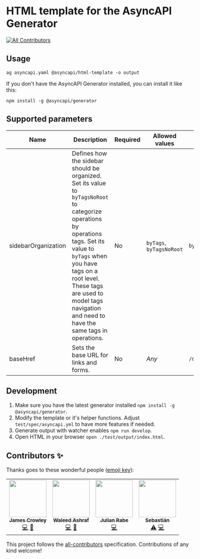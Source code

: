 # HTML template for the AsyncAPI Generator
<!-- ALL-CONTRIBUTORS-BADGE:START - Do not remove or modify this section -->
[![All Contributors](https://img.shields.io/badge/all_contributors-4-orange.svg?style=flat-square)](#contributors-)
<!-- ALL-CONTRIBUTORS-BADGE:END -->

## Usage

```
ag asyncapi.yaml @asyncapi/html-template -o output
```

If you don't have the AsyncAPI Generator installed, you can install it like this:

```
npm install -g @asyncapi/generator
```

## Supported parameters

|Name|Description|Required|Allowed values|Example|
|---|---|---|---|---|
|sidebarOrganization|Defines how the sidebar should be organized. Set its value to `byTagsNoRoot` to categorize operations by operations tags. Set its value to `byTags` when you have tags on a root level. These tags are used to model tags navigation and need to have the same tags in operations.|No|`byTags`, `byTagsNoRoot`|`byTagsNoRoot`|
|baseHref|Sets the base URL for links and forms.|No|*Any*|`/docs`|

## Development

1. Make sure you have the latest generator installed `npm install -g @asyncapi/generator`.
1. Modify the template or it's helper functions. Adjust `test/spec/asyncapi.yml` to have more features if needed.
1. Generate output with watcher enables `npm run develop`.
1. Open HTML in your browser `open ./test/output/index.html`.

## Contributors ✨

Thanks goes to these wonderful people ([emoji key](https://allcontributors.org/docs/en/emoji-key)):

<!-- ALL-CONTRIBUTORS-LIST:START - Do not remove or modify this section -->
<!-- prettier-ignore-start -->
<!-- markdownlint-disable -->
<table>
  <tr>
    <td align="center"><a href="https://www.jamescrowley.net"><img src="https://avatars1.githubusercontent.com/u/509533?v=4" width="100px;" alt=""/><br /><sub><b>James Crowley</b></sub></a><br /><a href="https://github.com/asyncapi/html-template/commits?author=jamescrowley" title="Code">💻</a> <a href="https://github.com/asyncapi/html-template/issues?q=author%3Ajamescrowley" title="Bug reports">🐛</a></td>
    <td align="center"><a href="https://waleedashraf.me/"><img src="https://avatars0.githubusercontent.com/u/8335457?v=4" width="100px;" alt=""/><br /><sub><b>Waleed Ashraf</b></sub></a><br /><a href="https://github.com/asyncapi/html-template/commits?author=WaleedAshraf" title="Code">💻</a> <a href="https://github.com/asyncapi/html-template/issues?q=author%3AWaleedAshraf" title="Bug reports">🐛</a></td>
    <td align="center"><a href="https://deltaeight.de"><img src="https://avatars1.githubusercontent.com/u/19175262?v=4" width="100px;" alt=""/><br /><sub><b>Julian Rabe</b></sub></a><br /><a href="https://github.com/asyncapi/html-template/commits?author=schw4rzlicht" title="Code">💻</a></td>
    <td align="center"><a href="https://github.com/sebastian-palma"><img src="https://avatars2.githubusercontent.com/u/11888191?v=4" width="100px;" alt=""/><br /><sub><b>Sebastián</b></sub></a><br /><a href="https://github.com/asyncapi/html-template/commits?author=sebastian-palma" title="Tests">⚠️</a> <a href="https://github.com/asyncapi/html-template/commits?author=sebastian-palma" title="Code">💻</a></td>
  </tr>
</table>

<!-- markdownlint-enable -->
<!-- prettier-ignore-end -->
<!-- ALL-CONTRIBUTORS-LIST:END -->

This project follows the [all-contributors](https://github.com/all-contributors/all-contributors) specification. Contributions of any kind welcome!

